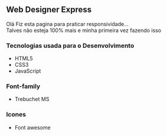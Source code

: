 ## Web Designer Express
<P>Olá Fiz esta pagina para praticar responsividade... <br> Talves não esteja 100% mais e minha primeira vez fazendo isso</p>

### Tecnologias usada para o Desenvolvimento
- HTML5
- CSS3
- JavaScript

### Font-family
- Trebuchet MS

### Icones
- Font awesome
